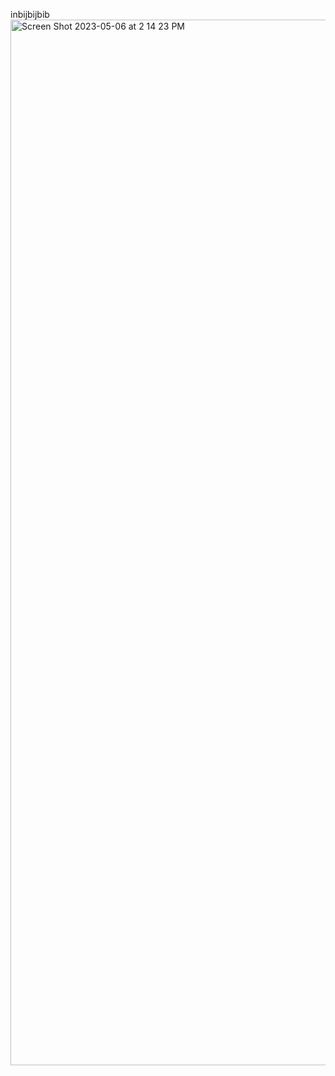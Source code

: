 inbijbijbib
<img width="1673" alt="Screen Shot 2023-05-06 at 2 14 23 PM" src="https://user-images.githubusercontent.com/86944352/236646961-e45e0c6f-145f-40a3-a996-dc4456fc6609.png">
